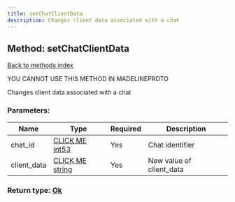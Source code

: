 ```yaml
---
title: setChatClientData
description: Changes client data associated with a chat
---
```

## Method: setChatClientData  
[Back to methods index](index.md)


YOU CANNOT USE THIS METHOD IN MADELINEPROTO


Changes client data associated with a chat

### Parameters:

| Name     |    Type       | Required | Description |
|----------|---------------|----------|-------------|
|chat\_id|[CLICK ME int53](../types/int53.md) | Yes|Chat identifier|
|client\_data|[CLICK ME string](../types/string.md) | Yes|New value of client_data|


### Return type: [Ok](../types/Ok.md)


